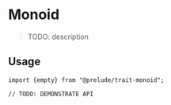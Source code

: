 # Monoid

> TODO: description

## Usage

```
import {empty} from "@prelude/trait-monoid";

// TODO: DEMONSTRATE API
```
